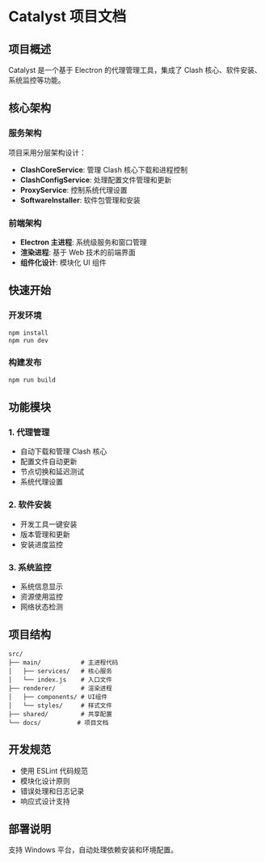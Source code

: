# Catalyst 项目文档

## 项目概述
Catalyst 是一个基于 Electron 的代理管理工具，集成了 Clash 核心、软件安装、系统监控等功能。

## 核心架构

### 服务架构
项目采用分层架构设计：

- **ClashCoreService**: 管理 Clash 核心下载和进程控制
- **ClashConfigService**: 处理配置文件管理和更新
- **ProxyService**: 控制系统代理设置
- **SoftwareInstaller**: 软件包管理和安装

### 前端架构
- **Electron 主进程**: 系统级服务和窗口管理
- **渲染进程**: 基于 Web 技术的前端界面
- **组件化设计**: 模块化 UI 组件

## 快速开始

### 开发环境
```bash
npm install
npm run dev
```

### 构建发布
```bash
npm run build
```

## 功能模块

### 1. 代理管理
- 自动下载和管理 Clash 核心
- 配置文件自动更新
- 节点切换和延迟测试
- 系统代理设置

### 2. 软件安装
- 开发工具一键安装
- 版本管理和更新
- 安装进度监控

### 3. 系统监控
- 系统信息显示
- 资源使用监控
- 网络状态检测

## 项目结构
```
src/
├── main/           # 主进程代码
│   ├── services/   # 核心服务
│   └── index.js    # 入口文件
├── renderer/       # 渲染进程
│   ├── components/ # UI组件
│   └── styles/     # 样式文件
├── shared/         # 共享配置
└── docs/          # 项目文档
```

## 开发规范
- 使用 ESLint 代码规范
- 模块化设计原则
- 错误处理和日志记录
- 响应式设计支持

## 部署说明
支持 Windows 平台，自动处理依赖安装和环境配置。